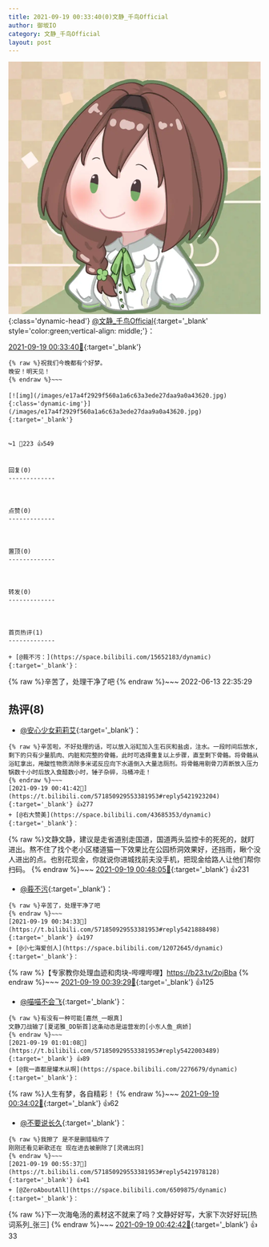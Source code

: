 ```yaml
---
title: 2021-09-19 00:33:40(0)文静_千鸟Official
author: 御坂IO
category: 文静_千鸟Official
layout: post
---
```


![img](/images/ac7482ed1b9a7f203dc68c0c4a77c488a27b108a.jpg){:class='dynamic-head'}
[@文静_千鸟Official](https://space.bilibili.com/667526012/dynamic){:target='_blank' style='color:green;vertical-align: middle;'}：

[2021-09-19 00:33:40🔗](https://t.bilibili.com/571850929553381953){:target='_blank'}

~~~
{% raw %}祝我们今晚都有个好梦。
晚安！明天见！
{% endraw %}~~~

[![img](/images/e17a4f2929f560a1a6c63a3ede27daa9a0a43620.jpg){:class='dynamic-img'}](/images/e17a4f2929f560a1a6c63a3ede27daa9a0a43620.jpg){:target='_blank'}


↪️1 💬223 👍549


回复(0)
-------------



点赞(0)
-------------



置顶(0)
-------------



转发(0)
-------------



首页热评(1)
-------------

+ [@莪不污：](https://space.bilibili.com/15652183/dynamic){:target='_blank'}：
~~~
{% raw %}辛苦了，处理干净了吧
{% endraw %}~~~
2022-06-13 22:35:29


热评(8)
-------------

+ [@安心少女莉莉艾](https://space.bilibili.com/65419045/dynamic){:target='_blank'}：
~~~
{% raw %}辛苦啦，不好处理的话，可以放入浴缸加入生石灰和盐卤，注水。一段时间后放水,剩下的只有少量肌肉、内脏和完整的骨骼，此时可选择重复以上步骤，直至剩下骨骼。将骨骼从浴缸拿出，用酸性物质消除多米诺反应向下水道倒入大量洁厕剂。将骨骼用剔骨刀弄断放入压力锅数十小时后放入食醋数小时，锤子杂碎，马桶冲走！
{% endraw %}~~~
[2021-09-19 00:41:42🔗](https://t.bilibili.com/571850929553381953#reply5421923204){:target='_blank'} 👍277
+ [@右大赞美](https://space.bilibili.com/43685353/dynamic){:target='_blank'}：
~~~
{% raw %}文静文静，建议是走省道别走国道，国道两头监控卡的死死的，就盯进出。熬不住了找个老小区楼道猫一下效果比在公园桥洞效果好，还挡雨，瞅个没人进出的点。也别花现金，你就说你进城找前夫没手机，把现金给路人让他们帮你扫码。
{% endraw %}~~~
[2021-09-19 00:48:05🔗](https://t.bilibili.com/571850929553381953#reply5421952293){:target='_blank'} 👍231
+ [@莪不污](https://space.bilibili.com/15652183/dynamic){:target='_blank'}：
~~~
{% raw %}辛苦了，处理干净了吧
{% endraw %}~~~
[2021-09-19 00:34:33🔗](https://t.bilibili.com/571850929553381953#reply5421888498){:target='_blank'} 👍197
+ [@小七海爱创人](https://space.bilibili.com/12072645/dynamic){:target='_blank'}：
~~~
{% raw %}【专家教你处理血迹和肉块-哔哩哔哩】https://b23.tv/2pjBba
{% endraw %}~~~
[2021-09-19 00:39:29🔗](https://t.bilibili.com/571850929553381953#reply5421913634){:target='_blank'} 👍125
+ [@喵喵不会飞](https://space.bilibili.com/2886284/dynamic){:target='_blank'}：
~~~
{% raw %}有没有一种可能[嘉然_一眼真]
文静刀战输了[夏诺雅_DD斩首]这条动态是运营发的[小东人鱼_病娇]
{% endraw %}~~~
[2021-09-19 01:01:08🔗](https://t.bilibili.com/571850929553381953#reply5422003489){:target='_blank'} 👍89
+ [@我一直都是罐木从啊](https://space.bilibili.com/2276679/dynamic){:target='_blank'}：
~~~
{% raw %}人生有梦，各自精彩！
{% endraw %}~~~
[2021-09-19 00:34:02🔗](https://t.bilibili.com/571850929553381953#reply5421891655){:target='_blank'} 👍62
+ [@不要说长久](https://space.bilibili.com/247282692/dynamic){:target='_blank'}：
~~~
{% raw %}我擦了 是不是删错稿件了
刚刚还看见新歌还在 现在进去被删除了[灵魂出窍]
{% endraw %}~~~
[2021-09-19 00:55:37🔗](https://t.bilibili.com/571850929553381953#reply5421978128){:target='_blank'} 👍41
+ [@ZeroAboutAll](https://space.bilibili.com/6509875/dynamic){:target='_blank'}：
~~~
{% raw %}下一次海龟汤的素材这不就来了吗？文静好好写，大家下次好好玩[热词系列_张三]
{% endraw %}~~~
[2021-09-19 00:42:42🔗](https://t.bilibili.com/571850929553381953#reply5421924640){:target='_blank'} 👍33


